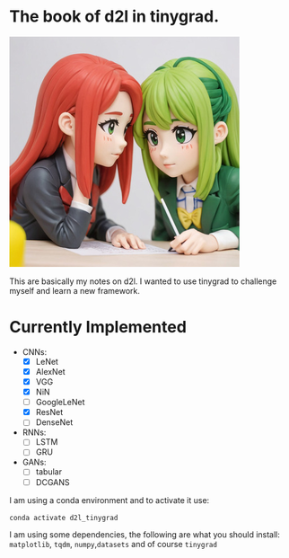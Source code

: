 # The book of d2l in tinygrad.

![anime waifu studying lol](./assets/anime_40.jpeg)

This are basically my notes on d2l. I wanted to use tinygrad to challenge
myself and learn a new framework. 

# Currently Implemented

- CNNs:
  - [X] LeNet
  - [X] AlexNet
  - [X] VGG
  - [X] NiN
  - [ ] GoogleLeNet
  - [X] ResNet
  - [ ] DenseNet

- RNNs:
  - [ ] LSTM
  - [ ] GRU 

- GANs:
  - [ ] tabular
  - [ ] DCGANS

I am using a conda environment and to activate it use:

```bash
conda activate d2l_tinygrad
```

I am using some dependencies, the following are what you should install: `matplotlib`, `tqdm`, `numpy`,`datasets` and of course `tinygrad`
